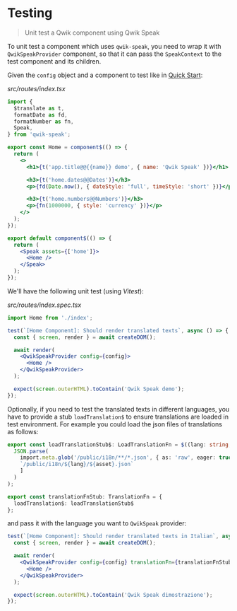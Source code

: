 # Testing

> Unit test a Qwik component using Qwik Speak

To unit test a component which uses `qwik-speak`, you need to wrap it with `QwikSpeakProvider` component, so that it can pass the `SpeakContext` to the test component and its children.

Given the `config` object and a component to test like in [Quick Start](./quick-start.md):

_src/routes/index.tsx_
```jsx
import {
  $translate as t,
  formatDate as fd,
  formatNumber as fn,
  Speak,
} from 'qwik-speak';

export const Home = component$(() => {
  return (
    <>
      <h1>{t('app.title@@{{name}} demo', { name: 'Qwik Speak' })}</h1>

      <h3>{t('home.dates@@Dates')}</h3>
      <p>{fd(Date.now(), { dateStyle: 'full', timeStyle: 'short' })}</p>

      <h3>{t('home.numbers@@Numbers')}</h3>
      <p>{fn(1000000, { style: 'currency' })}</p>
    </>
  );
});

export default component$(() => {
  return (
    <Speak assets={['home']}>
      <Home />
    </Speak>
  );
});
```

We'll have the following unit test (using _Vitest_):

_src/routes/index.spec.tsx_
```jsx
import Home from './index';

test(`[Home Component]: Should render translated texts`, async () => {
  const { screen, render } = await createDOM();

  await render(
    <QwikSpeakProvider config={config}>
      <Home />
    </QwikSpeakProvider>
  );

  expect(screen.outerHTML).toContain('Qwik Speak demo');
});
```

Optionally, if you need to test the translated texts in different languages, you have to provide a stub `loadTranslation$` to ensure translations are loaded in test environment. For example you could load the json files of translations as follows:
```typescript
export const loadTranslationStub$: LoadTranslationFn = $((lang: string, asset: string, origin?: string) =>
  JSON.parse(
    import.meta.glob('/public/i18n/**/*.json', { as: 'raw', eager: true })[
    `/public/i18n/${lang}/${asset}.json`
    ]
  )
);

export const translationFnStub: TranslationFn = {
  loadTranslation$: loadTranslationStub$
};
```
and pass it with the language you want to `QwikSpeak` provider:

```jsx
test(`[Home Component]: Should render translated texts in Italian`, async () => {
  const { screen, render } = await createDOM();

  await render(
    <QwikSpeakProvider config={config} translationFn={translationFnStub} locale={{ lang: 'it-IT', currency: 'EUR', timeZone: 'Europe/Rome' }}>
      <Home />
    </QwikSpeakProvider>
  );

  expect(screen.outerHTML).toContain('Qwik Speak dimostrazione');
});
```